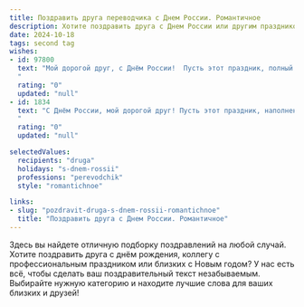 ```yaml
---
title: Поздравить друга переводчика с Днем России. Романтичное
description: Хотите поздравить друга с Днем России или другим праздником? Наш ИИ создаст незабываемое поздравление, а вы обязательно выделитесь среди других.  
date: 2024-10-18
tags: second tag
wishes:
- id: 97800
  text: "Мой дорогой друг, с Днём России!  Пусть этот праздник, полный гордости за нашу великую страну, станет для тебя символом  нашей крепкой дружбы –  такой же многогранной и прекрасной, как русский язык, который ты так виртуозно переводишь,  раскрывая его красоту для всего мира.  Пусть твоя жизнь будет наполнена любовью, счастьем и вдохновением,  словно  бесконечные просторы нашей родины.  Я люблю тебя!
  "
  rating: "0"
  updated: "null"
- id: 1834
  text: "С Днём России, мой дорогой друг! Пусть этот праздник, наполненный гордостью и красотой нашей Родины, вдохновляет тебя на новые переводы, полные любви и страсти, подобно стихам великих русских поэтов. Желаю тебе, чтобы твой талант переводчика открывал людям сердца других народов, сплетая нити дружбы и понимания.
  "
  rating: "0"
  updated: "null"

selectedValues:
  recipients: "druga"
  holidays: "s-dnem-rossii"
  professions: "perevodchik"
  style: "romantichnoe"

links:
- slug: "pozdravit-druga-s-dnem-rossii-romantichnoe"
  title: "Поздравить друга с Днем России. Романтичное"
---
```


Здесь вы найдете отличную подборку поздравлений на любой случай.
Хотите поздравить друга с днём рождения, коллегу с профессиональным праздником или близких с Новым годом? У нас есть всё, чтобы сделать ваш поздравительный текст незабываемым. Выбирайте нужную категорию и находите лучшие слова для ваших близких и друзей!
